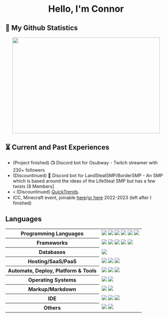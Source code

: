 <h1 align="center">Hello, I'm Connor</h1>

## 🌟 My Github Statistics
<p align="center">
  <img width="460" height="300" src="https://github-readme-stats.vercel.app/api?username=ConnorCogged&include_all_commits=true&theme=dark">
</p>


## ⏳ Current and Past Experiences
- (Project finished) 📺 Discord bot for Osubway - Twitch streamer with 230+ followers
- (Discountinued) 🛬 Discord bot for LandStealSMP/BorderSMP - An SMP which is based around the ideas of the LifeSteal SMP but has a few twists [8 Members]
- 💀 (Discountinued) [QuickTrends](https://github.com/QuickTrends).
- ICC, Minecraft event, joinable [here](https://discord.gg/icc)/[or here](https://discord.gg/A7XTT36tTR) 2022-2023 (left after I finished)

## Languages
<table style="width:100%">
 <tr>
    <th>Programming Languages</th>
    <td> 
      <img src="https://img.shields.io/badge/javascript-%23323330.svg?style=for-the-badge&logo=javascript&logoColor=%23F7DF1E" />
      <img src="https://img.shields.io/badge/java-%23ED8B00.svg?style=for-the-badge&logo=openjdk&logoColor=white" />
      <img src="[https://img.shields.io/badge/JavaScript-black?style=flat-square&logo=javascript](https://img.shields.io/badge/javascript-%23323330.svg?style=for-the-badge&logo=javascript&logoColor=%23F7DF1E)" />
      <img src="https://img.shields.io/badge/node.js-6DA55F?style=for-the-badge&logo=node.js&logoColor=white" />
      <img src="https://img.shields.io/badge/typescript-%23007ACC.svg?style=for-the-badge&logo=typescript&logoColor=white" />     
      <img src="https://img.shields.io/badge/lua-%232C2D72.svg?style=for-the-badge&logo=lua&logoColor=white" />      
   </td>
  </tr>
  <tr>
    <th>Frameworks</th>
    <td>
      <img src="https://img.shields.io/badge/Next-black?style=for-the-badge&logo=next.js&logoColor=white" />
      <img src="https://img.shields.io/badge/express.js-%23404d59.svg?style=for-the-badge&logo=express&logoColor=%2361DAFB" />
      <img src="https://img.shields.io/badge/react-%2320232a.svg?style=for-the-badge&logo=react&logoColor=%2361DAFB" />
      <img src="https://img.shields.io/badge/React_Router-CA4245?style=for-the-badge&logo=react-router&logoColor=white" />
      <img src="https://img.shields.io/badge/tailwindcss-%2338B2AC.svg?style=for-the-badge&logo=tailwind-css&logoColor=white" />
    </td>
  </tr>
  <tr>
    <th>Databases</th>
    <td>
      <img src="https://img.shields.io/badge/MongoDB-%234ea94b.svg?style=for-the-badge&logo=mongodb&logoColor=white" />
    </td>
  </tr>
  <tr>
    <th>Hosting/SaaS/PaaS</th>
    <td>
      <img src="https://img.shields.io/badge/DigitalOcean-%230167ff.svg?style=for-the-badge&logo=digitalOcean&logoColor=white" />
      <img src="https://img.shields.io/badge/heroku-%23430098.svg?style=for-the-badge&logo=heroku&logoColor=white" />
      <img src="https://img.shields.io/badge/Vultr-007BFC.svg?style=for-the-badge&logo=vultr" />
    </td>
  </tr>
  <tr>
    <th>Automate, Deploy, Platform & Tools</th>
    <td>
      <img src="https://img.shields.io/badge/github-%23121011.svg?style=for-the-badge&logo=github&logoColor=white" />
      <img src="https://img.shields.io/badge/git-%23F05033.svg?style=for-the-badge&logo=git&logoColor=white" />
      <img src="https://img.shields.io/badge/vercel-%23000000.svg?style=for-the-badge&logo=vercel&logoColor=white" />
    </td>
  </tr>
  <tr>
    <th>Operating Systems</th>
    <td>
      <img src="https://img.shields.io/badge/Windows-0078D6?style=for-the-badge&logo=windows&logoColor=white" />
      <img src="https://img.shields.io/badge/mac%20os-000000?style=for-the-badge&logo=macos&logoColor=F0F0F0" />
    </td>
  </tr>
  <tr>
    <th>Markup/Markdown</th>
    <td>
      <img src="https://img.shields.io/badge/html5-%23E34F26.svg?style=for-the-badge&logo=html5&logoColor=white" />
      <img src="https://img.shields.io/badge/css3-%231572B6.svg?style=for-the-badge&logo=css3&logoColor=white" />
    </td>
  </tr>
  <tr>
    <th>IDE</th>
    <td>
      <img src="https://img.shields.io/badge/Visual%20Studio%20Code-0078d7.svg?style=for-the-badge&logo=visual-studio-code&logoColor=white" />
      <img src="https://img.shields.io/badge/IntelliJIDEA-000000.svg?style=for-the-badge&logo=intellij-idea&logoColor=white" />
      <img src="https://img.shields.io/badge/Eclipse-FE7A16.svg?style=for-the-badge&logo=Eclipse&logoColor=white" />
    </td>
  </tr>
  <tr>
    <th>Others</th>
    <td>
      <img src="https://img.shields.io/badge/-RaspberryPi-C51A4A?style=for-the-badge&logo=Raspberry-Pi" />
      <img src="https://img.shields.io/badge/-Arduino-00979D?style=for-the-badge&logo=Arduino&logoColor=white" />
    </td>
  </tr>
